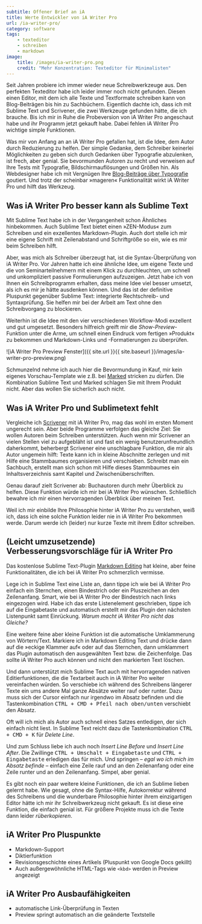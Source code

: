 ```yaml
---
subtitle: Offener Brief an iA
title: Werte Entwickler von iA Writer Pro
url: /ia-writer-pro/
category: software
tags:
    - texteditor
    - schreiben
    - markdown
image:
    title: /images/ia-writer-pro.png
    credit: "Mehr Konzentration: Texteditor für Minimalisten"
---
```

Seit Jahren probiere ich immer wieder neue Schreibwerkzeuge aus. Den perfekten Texteditor habe ich leider immer noch nicht gefunden. Diesen einen Editor, mit dem ich alle Texte und Textformate schreiben kann von Blog-Beiträgen bis hin zu Sachbüchern. Eigentlich dachte ich, dass ich mit Sublime Text und Scrivener, die zwei Werkzeuge gefunden hätte, die ich brauche. Bis ich mir in Ruhe die Probeversion von iA Writer Pro angeschaut habe und ihr Programm jetzt gekauft habe. Dabei fehlen iA Writer Pro wichtige simple Funktionen.

Was mir von Anfang an an iA Writer Pro gefallen hat, ist die Idee, dem Autor durch Reduzierung zu helfen. Der simple Gedanke, dem Schreiber keinerlei Möglichkeiten zu geben sich durch Gedanken über Typografie abzulenken, ist frech, aber genial. Sie bevormunden Autoren zu recht und verweisen auf Ihre Tests mit Typografie, Bildschirmauflösungen und Größen hin. Als Webdesigner habe ich mit Vergnügen Ihre [Blog-Beiträge über Typografie][1] goutiert. Und trotz der scheinbar »mageren« Funktionalität wirkt iA Writer Pro und hilft das Werkzeug.


## Was iA Writer Pro besser kann als Sublime Text

Mit Sublime Text habe ich in der Vergangenheit schon Ähnliches  hinbekommen. Auch Sublime Text bietet einen »ZEN-Modus« zum Schreiben und ein exzellentes Markdown-Plugin. Auch dort stelle ich mir eine eigene Schrift mit Zeilenabstand und Schriftgröße so ein, wie es mir beim Schreiben hilft.

Aber, was mich als Schreiber überzeugt hat, ist die Syntax-Überprüfung von iA Writer Pro. Vor Jahren hatte ich eine ähnliche Idee, um eigene Texte und die von Seminarteilnehmern mit einem Klick zu durchleuchten, um schnell und unkompliziert passive Formulierungen aufzuzeigen. Jetzt habe ich von Ihnen ein Schreibprogramm erhalten, dass meine Idee viel besser umsetzt, als ich es mir je hätte ausdenken können. Und das ist der definitive Pluspunkt gegenüber Sublime Text: integrierte Rechtschreib- und Syntaxprüfung. Sie helfen mir bei der Arbeit am Text ohne den Schreibvorgang zu blockieren.

Weiterhin ist die Idee mit den vier verschiedenen Workflow-Modi exzellent und gut umgesetzt. Besonders hilfreich greift mir die *Show-Preview*-Funktion unter die Arme, um schnell einen Eindruck vom fertigen »Produkt« zu bekommen und Markdown-Links und -Formatierungen zu überprüfen.

![iA Writer Pro Preview Fenster]({{ site.url }}{{ site.baseurl }}/images/ia-writer-pro-preview.png)

Schmunzelnd nehme ich auch hier die Bevormundung in Kauf, mir kein eigenes Vorschau-Template wie z.B. bei [Marked][2] stricken zu dürfen. Die Kombination Sublime Text und Marked schlagen Sie mit Ihrem Produkt nicht. Aber das wollen Sie sicherlich auch nicht.


## Was iA Writer Pro und Sublimetext fehlt

Vergleiche ich [Scrivener][3] mit iA Writer Pro, mag das wohl im ersten Moment ungerecht sein. Aber beide Programme verfolgen das gleiche Ziel: Sie wollen Autoren beim Schreiben unterstützen. Auch wenn mir Scrivener an vielen Stellen viel zu aufgebläht ist und fast ein wenig benutzerunfreundlich daherkommt, beherbergt Scrivener eine unschlagbare Funktion, die mir als Autor ungemein hilft: Texte kann ich in kleine Abschnitte zerlegen und mit Hilfe eine Stammbaumes organisieren und verschieben. Schreibt man ein Sachbuch, erstellt man sich schon mit Hilfe dieses Stammbaumes ein Inhaltsverzeichnis samt Kapitel und Zwischenüberschriften.

Genau darauf zielt Scrivener ab: Buchautoren durch mehr Überblick zu helfen. Diese Funktion würde ich mir bei iA Writer Pro wünschen. Schließlich bewahre ich mir einen hervorragenden Überblick über meinen Text.

Weil ich mir einbilde Ihre Philosophie hinter iA Writer Pro zu verstehen, weiß ich, dass ich eine solche Funktion leider nie in iA Writer Pro bekommen werde. Darum werde ich (leider) nur kurze Texte mit ihrem Editor schreiben.


## (Leicht umzusetzende) Verbesserungsvorschläge für iA Writer Pro

Das kostenlose Sublime Text-Plugin [Markdown Editing][4] hat kleine, aber feine Funktionalitäten, die ich bei iA Writer Pro schmerzlich vermisse.

Lege ich in Sublime Text eine Liste an, dann tippe ich wie bei iA Writer Pro einfach ein Sternchen, einen Bindestrich oder ein Pluszeichen an den Zeilenanfang. Smart, wie bei iA Writer Pro der Bindestrich nach links eingezogen wird. Habe ich das erste Listenelement geschrieben, tippe ich auf die Eingabetaste und automatisch erstellt mir das Plugin den nächsten Listenpunkt samt Einrückung. *Warum macht iA Writer Pro nicht das Gleiche?*

Eine weitere feine aber kleine Funktion ist die automatische Umklammerung von Wörtern/Text. Markiere ich in Markdown Editing Text und drücke dann auf die »eckige Klammer auf« oder auf das Sternchen, dann umklammert das Plugin automatisch den ausgewählten Text bzw. die Zeichenfolge. Das sollte iA Writer Pro auch können und nicht den markierten Text löschen.

Und dann unterstützt mich Sublime Text auch mit hervorragenden nativen Editierfunktionen, die die Textarbeit auch in iA Writer Pro weiter vereinfachen würden. So verschiebe ich während des Schreibens längerer Texte ein ums andere Mal ganze Absätze weiter rauf oder runter. Dazu muss sich der Cursor einfach nur irgendwo im Absatz befinden und die Tastenkombination <kbd>CTRL + CMD + Pfeil nach oben/unten</kbd> verschiebt den Absatz.

Oft will ich mich als Autor auch schnell eines Satzes entledigen, der sich einfach nicht liest. In Sublime Text reicht dazu die Tastenkombination <kbd>CTRL + CMD + K</kbd> für *Delete Line*.

Und zum Schluss liebe ich auch noch *Insert Line Before* und *Insert Line After*. Die Zwillinge <kbd>CTRL + Umschalt + Eingabetaste</kbd> und <kbd>CTRL + Eingabetaste</kbd> erledigen das für mich. Und springen – *egal wo ich mich im Absatz befinde* – einfach eine Zeile rauf und an den Zeilenanfang oder eine Zeile runter und an den Zeilenanfang. Simpel, aber genial.

Es gibt noch ein paar weitere kleine Funktionen, die ich an Sublime lieben gelernt habe. Wie gesagt, ohne die Syntax-Hilfe, Autokorrektur während des Schreibens und die wunderbare Philosophie hinter ihrem einzigartigen Editor hätte ich mir ihr Schreibwerkzeug nicht gekauft. Es ist diese eine Funktion, die einfach genial ist. Für größere Projekte muss ich die Texte dann leider *rüberkopieren*.


## iA Writer Pro Pluspunkte

+ Markdown-Support
+ Diktierfunktion
+ Revisionsgeschichte eines Artikels (Pluspunkt von Google Docs gekillt)
+ Auch außergewöhnliche HTML-Tags wie `<kbd>` werden in Preview angezeigt


## iA Writer Pro Ausbaufähigkeiten

- automatische Link-Überprüfung in Texten
- Preview springt automatisch an die geänderte Textstelle



 [1]: https://www.google.de/search?q=typography+site:ia.net
 [2]: http://marked2app.com/
 [3]: http://mo.phlow.de/scrivener/
 [4]: http://ttscoff.github.io/MarkdownEditing/
 [5]: #
 [6]: #
 [7]: #
 [8]: #
 [9]: #
 [10]: #